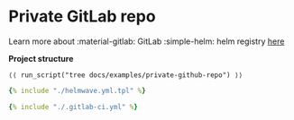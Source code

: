 # Private GitLab repo 

Learn more about :material-gitlab: GitLab :simple-helm: helm registry [here](https://docs.gitlab.com/ee/user/packages/helm_repository/)


**Project structure**

```shell
⟨⟨ run_script("tree docs/examples/private-github-repo") ⟩⟩
```

```yaml title="helmwave.yml.tpl"
{% include "./helmwave.yml.tpl" %}
```


```yaml title=".gitlab-ci.yml"
{% include "./.gitlab-ci.yml" %}
```
